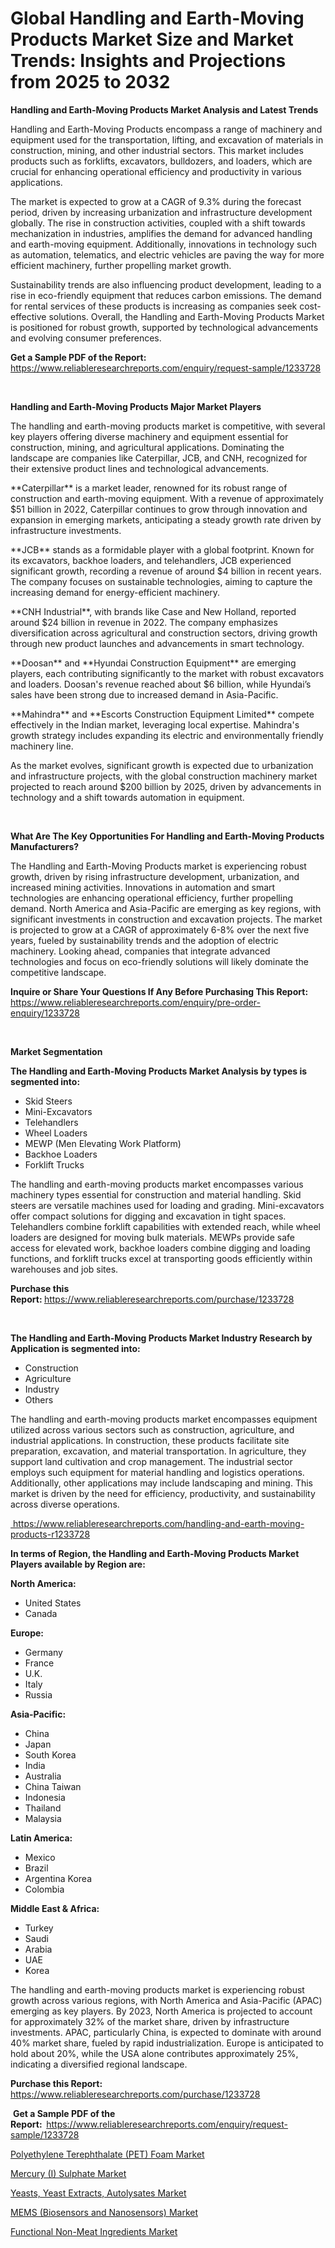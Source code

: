 <p><h1>Global Handling and Earth-Moving Products Market Size and Market Trends: Insights and Projections from 2025 to 2032</h1></p><p><strong>Handling and Earth-Moving Products Market Analysis and Latest Trends</strong></p>
<p><p>Handling and Earth-Moving Products encompass a range of machinery and equipment used for the transportation, lifting, and excavation of materials in construction, mining, and other industrial sectors. This market includes products such as forklifts, excavators, bulldozers, and loaders, which are crucial for enhancing operational efficiency and productivity in various applications.</p><p>The market is expected to grow at a CAGR of 9.3% during the forecast period, driven by increasing urbanization and infrastructure development globally. The rise in construction activities, coupled with a shift towards mechanization in industries, amplifies the demand for advanced handling and earth-moving equipment. Additionally, innovations in technology such as automation, telematics, and electric vehicles are paving the way for more efficient machinery, further propelling market growth.</p><p>Sustainability trends are also influencing product development, leading to a rise in eco-friendly equipment that reduces carbon emissions. The demand for rental services of these products is increasing as companies seek cost-effective solutions. Overall, the Handling and Earth-Moving Products Market is positioned for robust growth, supported by technological advancements and evolving consumer preferences.</p></p>
<p><strong>Get a Sample PDF of the Report:&nbsp;</strong> <a href="https://www.reliableresearchreports.com/enquiry/request-sample/1233728?utm_campaign=34&utm_medium=2&utm_source=Github&utm_content=ia&utm_term=11042025&utm_id=handling-and-earth-moving-products">https://www.reliableresearchreports.com/enquiry/request-sample/1233728</a></p>
<p>&nbsp;</p>
<p><strong>Handling and Earth-Moving Products Major Market Players</strong></p>
<p><p>The handling and earth-moving products market is competitive, with several key players offering diverse machinery and equipment essential for construction, mining, and agricultural applications. Dominating the landscape are companies like Caterpillar, JCB, and CNH, recognized for their extensive product lines and technological advancements.</p><p>**Caterpillar** is a market leader, renowned for its robust range of construction and earth-moving equipment. With a revenue of approximately $51 billion in 2022, Caterpillar continues to grow through innovation and expansion in emerging markets, anticipating a steady growth rate driven by infrastructure investments.</p><p>**JCB** stands as a formidable player with a global footprint. Known for its excavators, backhoe loaders, and telehandlers, JCB experienced significant growth, recording a revenue of around $4 billion in recent years. The company focuses on sustainable technologies, aiming to capture the increasing demand for energy-efficient machinery.</p><p>**CNH Industrial**, with brands like Case and New Holland, reported around $24 billion in revenue in 2022. The company emphasizes diversification across agricultural and construction sectors, driving growth through new product launches and advancements in smart technology.</p><p>**Doosan** and **Hyundai Construction Equipment** are emerging players, each contributing significantly to the market with robust excavators and loaders. Doosan's revenue reached about $6 billion, while Hyundai’s sales have been strong due to increased demand in Asia-Pacific.</p><p>**Mahindra** and **Escorts Construction Equipment Limited** compete effectively in the Indian market, leveraging local expertise. Mahindra's growth strategy includes expanding its electric and environmentally friendly machinery line.</p><p>As the market evolves, significant growth is expected due to urbanization and infrastructure projects, with the global construction machinery market projected to reach around $200 billion by 2025, driven by advancements in technology and a shift towards automation in equipment.</p></p>
<p>&nbsp;</p>
<p><strong>What Are The Key Opportunities For Handling and Earth-Moving Products Manufacturers?</strong></p>
<p><p>The Handling and Earth-Moving Products market is experiencing robust growth, driven by rising infrastructure development, urbanization, and increased mining activities. Innovations in automation and smart technologies are enhancing operational efficiency, further propelling demand. North America and Asia-Pacific are emerging as key regions, with significant investments in construction and excavation projects. The market is projected to grow at a CAGR of approximately 6-8% over the next five years, fueled by sustainability trends and the adoption of electric machinery. Looking ahead, companies that integrate advanced technologies and focus on eco-friendly solutions will likely dominate the competitive landscape.</p></p>
<p><strong>Inquire or Share Your Questions If Any Before Purchasing This Report:</strong> <a href="https://www.reliableresearchreports.com/enquiry/pre-order-enquiry/1233728?utm_campaign=34&utm_medium=2&utm_source=Github&utm_content=ia&utm_term=11042025&utm_id=handling-and-earth-moving-products">https://www.reliableresearchreports.com/enquiry/pre-order-enquiry/1233728</a></p>
<p>&nbsp;</p>
<p><strong>Market Segmentation</strong></p>
<p><strong>The Handling and Earth-Moving Products Market Analysis by types is segmented into:</strong></p>
<p><ul><li>Skid Steers</li><li>Mini-Excavators</li><li>Telehandlers</li><li>Wheel Loaders</li><li>MEWP (Men Elevating Work Platform)</li><li>Backhoe Loaders</li><li>Forklift Trucks</li></ul></p>
<p><p>The handling and earth-moving products market encompasses various machinery types essential for construction and material handling. Skid steers are versatile machines used for loading and grading. Mini-excavators offer compact solutions for digging and excavation in tight spaces. Telehandlers combine forklift capabilities with extended reach, while wheel loaders are designed for moving bulk materials. MEWPs provide safe access for elevated work, backhoe loaders combine digging and loading functions, and forklift trucks excel at transporting goods efficiently within warehouses and job sites.</p></p>
<p><strong>Purchase this Report:&nbsp;</strong><a href="https://www.reliableresearchreports.com/purchase/1233728?utm_campaign=34&utm_medium=2&utm_source=Github&utm_content=ia&utm_term=11042025&utm_id=handling-and-earth-moving-products">https://www.reliableresearchreports.com/purchase/1233728</a></p>
<p>&nbsp;</p>
<p><strong>The Handling and Earth-Moving Products Market Industry Research by Application is segmented into:</strong></p>
<p><ul><li>Construction</li><li>Agriculture</li><li>Industry</li><li>Others</li></ul></p>
<p><p>The handling and earth-moving products market encompasses equipment utilized across various sectors such as construction, agriculture, and industrial applications. In construction, these products facilitate site preparation, excavation, and material transportation. In agriculture, they support land cultivation and crop management. The industrial sector employs such equipment for material handling and logistics operations. Additionally, other applications may include landscaping and mining. This market is driven by the need for efficiency, productivity, and sustainability across diverse operations.</p></p>
<p><a href="https://www.reliableresearchreports.com/handling-and-earth-moving-products-r1233728?utm_campaign=34&utm_medium=2&utm_source=Github&utm_content=ia&utm_term=11042025&utm_id=handling-and-earth-moving-products">&nbsp;https://www.reliableresearchreports.com/handling-and-earth-moving-products-r1233728</a></p>
<p><strong>In terms of Region, the Handling and Earth-Moving Products Market Players available by Region are:</strong></p>
<p>
    <p> <strong> North America: </strong>
        <ul>
            <li>United States</li>
            <li>Canada</li>
        </ul>
        </p> 
    <p> <strong> Europe: </strong>
        <ul>
            <li>Germany</li>
            <li>France</li>
            <li>U.K.</li>
            <li>Italy</li>
            <li>Russia</li>
        </ul>
        </p> 
    <p> <strong> Asia-Pacific: </strong>
        <ul>
            <li>China</li>
            <li>Japan</li>
            <li>South Korea</li>
            <li>India</li>
            <li>Australia</li>
            <li>China Taiwan</li>
            <li>Indonesia</li>
            <li>Thailand</li>
            <li>Malaysia</li>
        </ul>
        </p> 
    <p> <strong> Latin America: </strong>
        <ul>
            <li>Mexico</li>
            <li>Brazil</li>
            <li>Argentina Korea</li>
            <li>Colombia</li>
        </ul>
        </p> 
    <p> <strong> Middle East & Africa: </strong>
        <ul>
            <li>Turkey</li>
            <li>Saudi</li>
            <li>Arabia</li>
            <li>UAE</li>
            <li>Korea</li>
        </ul>
    </p>
    </p>
<p><p>The handling and earth-moving products market is experiencing robust growth across various regions, with North America and Asia-Pacific (APAC) emerging as key players. By 2023, North America is projected to account for approximately 32% of the market share, driven by infrastructure investments. APAC, particularly China, is expected to dominate with around 40% market share, fueled by rapid industrialization. Europe is anticipated to hold about 20%, while the USA alone contributes approximately 25%, indicating a diversified regional landscape.</p></p>
<p><strong>Purchase this Report: </strong><a href="https://www.reliableresearchreports.com/purchase/1233728?utm_campaign=34&utm_medium=2&utm_source=Github&utm_content=ia&utm_term=11042025&utm_id=handling-and-earth-moving-products">https://www.reliableresearchreports.com/purchase/1233728</a></p>
<p>&nbsp;<strong>Get a Sample PDF of the Report:&nbsp;&nbsp;</strong><a href="https://www.reliableresearchreports.com/enquiry/request-sample/1233728?utm_campaign=34&utm_medium=2&utm_source=Github&utm_content=ia&utm_term=11042025&utm_id=handling-and-earth-moving-products">https://www.reliableresearchreports.com/enquiry/request-sample/1233728</a></p>
<p><strong></strong></p>
<p><p><a href="https://github.com/trossdushi7u/Market-Research-Report-List-1/blob/main/polyethylene-terephthalate-pet-foam-market.md?utm_campaign=34&utm_medium=2&utm_source=Github&utm_content=ia&utm_term=11042025&utm_id=handling-and-earth-moving-products">Polyethylene Terephthalate (PET) Foam Market</a></p><p><a href="https://github.com/godutetraeva/Market-Research-Report-List-1/blob/main/mercury-i-sulphate-market.md?utm_campaign=34&utm_medium=2&utm_source=Github&utm_content=ia&utm_term=11042025&utm_id=handling-and-earth-moving-products">Mercury (I) Sulphate Market</a></p><p><a href="https://github.com/abuegalawixo/Market-Research-Report-List-1/blob/main/yeasts-yeast-extracts-autolysates-market.md?utm_campaign=34&utm_medium=2&utm_source=Github&utm_content=ia&utm_term=11042025&utm_id=handling-and-earth-moving-products">Yeasts, Yeast Extracts, Autolysates Market</a></p><p><a href="https://github.com/cernkomlkawi/Market-Research-Report-List-1/blob/main/mems-biosensors-and-nanosensors-market.md?utm_campaign=34&utm_medium=2&utm_source=Github&utm_content=ia&utm_term=11042025&utm_id=handling-and-earth-moving-products">MEMS (Biosensors and Nanosensors) Market</a></p><p><a href="https://github.com/kirstejuvet/Market-Research-Report-List-1/blob/main/functional-non-meat-ingredients-market.md?utm_campaign=34&utm_medium=2&utm_source=Github&utm_content=ia&utm_term=11042025&utm_id=handling-and-earth-moving-products">Functional Non-Meat Ingredients Market</a></p></p>